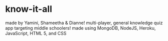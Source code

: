 # know-it-all
made by Yamini, Shameetha & Dianne! 
multi-player, general knowledge quiz app targeting middle schoolers!
made using MongoDB, NodeJS, Heroku, JavaScript, HTML 5, and CSS
